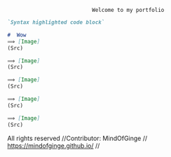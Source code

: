                                Welcome to my portfolio

```markdown
`Syntax highlighted code block`

#  Wow
⟹ [Image]
(Src)

⟹ [Image]
(Src)

⟹ [Image]
(Src)

⟹ [Image]
(Src)

⟹ [Image]
(Src)


```













All rights reserved //Contributor: MindOfGinge // https://mindofginge.github.io/ //
